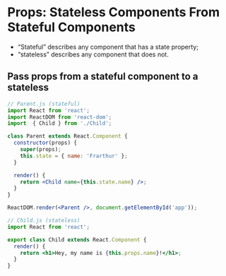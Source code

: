 # Props: Stateless Components From Stateful Components

- “Stateful” describes any component that has a state property;
- “stateless” describes any component that does not.

## Pass props from a stateful component to a stateless

```jsx
// Parent.js (stateful)
import React from 'react';
import ReactDOM from 'react-dom';
import  { Child } from './Child';

class Parent extends React.Component {
  constructor(props) {
    super(props);
    this.state = { name: 'Frarthur' };
  }

  render() {
    return <Child name={this.state.name} />;
  }
}

ReactDOM.render(<Parent />, document.getElementById('app'));
```

```jsx
// Child.js (stateless)
import React from 'react';

export class Child extends React.Component {
  render() {
    return <h1>Hey, my name is {this.props.name}!</h1>;
  }
}
```
